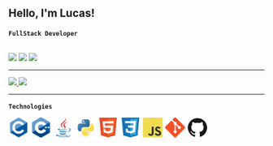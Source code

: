 ## Hello, I'm Lucas!
**`FullStack Developer`**
<p></p>

<br>
<div>
  <a href="mailto:lucasgomesmartimianoferreira@gmail.com" target="_blank"><img src="https://img.shields.io/badge/Gmail-D14836?style=for-the-badge&logo=gmail&logoColor=white" target="_blank"></a>
  <a href="https://www.linkedin.com/in/lucasmartimiano/" target="_blank"><img src="https://img.shields.io/badge/linkedin-%230077B5.svg?style=for-the-badge&logo=linkedin&logoColor=white" target="_blank"></a>
  <a href="https://www.instagram.com/_lucasmartimiano/" target="_blank"><img src="https://img.shields.io/badge/Instagram-%23E4405F.svg?style=for-the-badge&logo=Instagram&logoColor=white" target="_blank"></a>
</div>

<hr>

<div>
  <a href="https://github.com/Lucas-martimiano/">
    <img height="180em" src="https://github-readme-stats.vercel.app/api?username=Lucas-martimiano&show_icons=true&theme=dracula">
    <img height="180em" src="https://github-readme-stats.vercel.app/api/top-langs/?username=Lucas-martimiano&layout=compact&theme=dracula">
  </a>
</div>

<hr>

**`Technologies`**
<div style="display: inline_block">
  <img align="center" height="40" width="40" src="https://github.com/devicons/devicon/blob/master/icons/c/c-original.svg">
  <img align="center" height="40" width="40" src="https://github.com/devicons/devicon/blob/master/icons/cplusplus/cplusplus-original.svg">
  <img align="center" height="40" width="40" src="https://github.com/devicons/devicon/blob/master/icons/java/java-original.svg">
  <img align="center" height="40" width="40" src="https://github.com/devicons/devicon/blob/master/icons/python/python-original.svg">
  <img align="center" height="40" width="40" src="https://github.com/devicons/devicon/blob/master/icons/html5/html5-original.svg">
  <img align="center" height="40" width="40" src="https://github.com/devicons/devicon/blob/master/icons/css3/css3-original.svg">
  <img align="center" height="40" width="40" src="https://github.com/devicons/devicon/blob/master/icons/javascript/javascript-original.svg">
  <img align="center" height="40" width="40" src="https://github.com/devicons/devicon/blob/master/icons/git/git-original.svg">
  <img align="center" height="40" width="40" src="https://github.com/devicons/devicon/blob/master/icons/github/github-original.svg">
</div>

